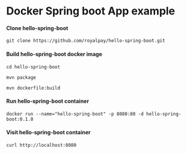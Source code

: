 # Docker Spring boot App example

#### Clone hello-spring-boot
`git clone https://github.com/royalpay/hello-spring-boot.git`

#### Build hello-spring-boot docker image
`cd hello-spring-boot`

`mvn package`

`mvn dockerfile:build`

#### Run hello-spring-boot container
`docker run --name="hello-spring-boot" -p 8080:80 -d hello-spring-boot:0.1.0 `

#### Visit hello-spring-boot container

`curl http://localhost:8080`

